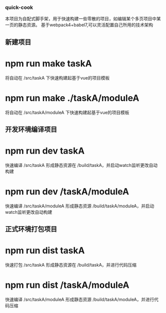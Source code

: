 ### quick-cook

本项目为自配式脚手架，用于快速构建一些零散的项目，如编辑某个多页项目中某一页的静态资源。
基于webpack4+babel7,可以灵活配置自己所用的技术架构


## 新建项目

# npm run make taskA
将自动在 /src/taskA 下快速构建起基于vue的项目模板
# npm run make ./taskA/moduleA
将自动在 /src/taskA/moduleA 下快速构建起基于vue的项目模板


## 开发环境编译项目

# npm run dev taskA
快速编译 /src/taskA 形成静态资源在 /build/taskA，并启动watch监听更改自动构建
# npm run dev /taskA/moduleA
快速编译 /src/taskA/moduleA 形成静态资源 /build/taskA/moduleA，并启动watch监听更改自动构建


## 正式环境打包项目

# npm run dist taskA
快速打包 /src/taskA 形成静态资源在 /build/taskA，并进行代码压缩
# npm run dist /taskA/moduleA
快速编译 /src/taskA/moduleA 形成静态资源 /build/taskA/moduleA，并进行代码压缩